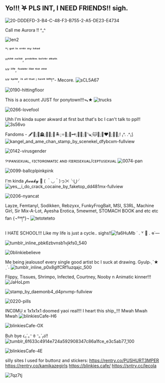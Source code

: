 ## Yo!!!ִ ࣪𖤐 PLS INT, I NEED FRIENDS!! sigh.
![20-DDDEFD-3-B4-C-48-F3-B755-2-A5-DE23-E4734](https://github.com/user-attachments/assets/b1097022-919d-48f4-96e8-1a24b8588e4f)

Call me Aurora !! ^_^

![len2](https://github.com/user-attachments/assets/63ce6ce7-544b-4e06-8dc7-33427e29ba5a)

"ᴵ ᵍᵒᵗ ⁱⁿ ᵒᵛᵉʳ ᵐʸ ʰᵉᵃᵈ

ᵂʰⁱᵗᵉ ⁿᵒⁱˢᵉ, ᵖʳᵒᵇˡᵉᵐ ˢᵒˡᵛᵉʳ ᵈᵉᵃᵗʰ

ᴹʸ ˡⁱᶠᵉ, ᶠᵒᵈᵈᵉʳ ˡⁱᵏᵉ ᵗʰᵉ ʳᵉˢᵗ

ᴹʸ ˢᵖⁱᵗᵉ, ⁱˢ ᵃˡˡ ᵗʰᵃᵗ ᴵ ʰᵃᵛᵉ ˡᵉᶠᵗ!"- Mecore. ![sCL5A67](https://github.com/user-attachments/assets/145826bc-cc48-47e0-9e36-faf280dfda1d)



![0190-hittingfloor](https://github.com/user-attachments/assets/802f7560-53b9-4fcb-a32b-47978d92e7ea)


This is a account JUST for ponytown!!!ᯓ★
![trucks](https://github.com/user-attachments/assets/ff99474c-396c-44b7-afb0-f4b5878c1a5e)

![0266-lovefool](https://github.com/user-attachments/assets/60a22438-3db9-4f49-82a0-73ce5b98a532)

Uhh I'm kinda super akward at first but that's bc I can't talk to ppl!!
![3s56vo](https://github.com/user-attachments/assets/b566134e-1cb8-4dd4-9628-f938ff6c018b)

Fandoms - 🖋️🎀;🔦🪦;🦊🩷;💭🏝️;⭐🦖;🍷🗝️;👑🍪;🌳🪚;🐱🌈;💚❤️💛;🌿🌂;! ₍^. .^₎⟆
![kangel_and_ame_chan_stamp_by_scenekel_dfybcxm-fullview](https://github.com/user-attachments/assets/a341656f-b778-42fb-b11f-5088add14e72)

![0142-virusgender](https://github.com/user-attachments/assets/b86f2b59-8b6a-4012-a76a-b26594e2113b)

୨ৎᴘᴀɴꜱᴇxᴜᴀʟ, ꜰɪᴄᴛᴏʀᴏᴍᴀᴛɪᴄ ᴀɴᴅ ꜰɪᴇʀɪꜱᴇxᴜᴀʟ/ᴄᴇᴘᴛᴜꜱᴇxᴜᴀʟ
![0074-pan](https://github.com/user-attachments/assets/26a40d75-cb1b-4013-9039-bbd4ae921081)

![0099-ballcplpinkpink](https://github.com/user-attachments/assets/15d95537-3ace-4745-a419-ed5f3e664340)

I'm kinda 𝓯𝓻𝓮𝓪𝓴𝔂 👅 ( ＾◡＾)っ✂╰⋃╯
![yes__i_do_crack_cocaine_by_faketop_dd481mx-fullview](https://github.com/user-attachments/assets/d21f3d82-917e-4139-b85c-3fb7c18fc63e)

![0206-nyancat](https://github.com/user-attachments/assets/f981a81c-70a6-49a2-87c1-4a3dcdd70863)

Layze, Femtanyl, Sodikken, Rebzyxx, FunkyFrogBait, MSI, S3RL, Machine Girl, Sir Mix-A-Lot, Ayesha Erotica, 5mewmet, STOMACH BOOK and etc etc fan {¬ºཀ°}¬
 ![tetoteteto](https://github.com/user-attachments/assets/24acbcff-4384-4ba0-a8f4-31d143ac581b)

I HATE SCHOOL!!! Like my life is just a cycle.. sighs!!![fa6HuMb](https://github.com/user-attachments/assets/149e4f7d-19ba-4a07-8208-565c3cf21208) ˙ . ꒷ 🍰 . 𖦹˙—

![tumblr_inline_pbk6zbvnsb1vjkfs0_540](https://github.com/user-attachments/assets/8d4a74ac-cb7f-42da-94ae-ac93dec5452f)

![0blinkiebelieve](https://github.com/user-attachments/assets/2576e2bb-bef8-4f74-b7af-b8c790105b00)

Me being jealousof every single good artist bc I suck at drawing. Gyulp˗ˏˋ★ ˎˊ˗ 
![tumblr_inline_p0x8glfCRf1uzqajc_500](https://github.com/user-attachments/assets/654e1cf8-1646-49a2-bd7c-0d7f7e2632d6)

Flippy, Tissues, Shrimpo, Infected, Courtney, Nooby n Animatic kinner!!!![JaHoLpm](https://github.com/user-attachments/assets/2dd0ad01-774a-4e8d-955a-c66f109b0249)

![stamp_by_daemonb4_d4pnvmp-fullview](https://github.com/user-attachments/assets/41c43536-486f-4b4a-b5bb-19663f3e5985)

![0220-pills](https://github.com/user-attachments/assets/9f12f6b5-8b09-45ae-a82e-5f8a654745e9)


INC0MU x 1x1x1x1 doomed yaoi real!!! I heart this ship,,!!! Mwah Mwah Mwah ![blinkiesCafe-H6](https://github.com/user-attachments/assets/afe97f5b-61c7-4dea-a652-bef7512a2df7)

![blinkiesCafe-OX](https://github.com/user-attachments/assets/0c09809c-5e76-415c-b304-87a866fa70be)

Buh bye ૮₍´｡ᵔ ꈊ ᵔ｡`₎ა!!![tumblr_6f633c4914e724a592908347c86a1fce_e3c5ab77_100](https://github.com/user-attachments/assets/6a17a39a-496c-43c6-b0ad-cddf67544760)

![blinkiesCafe-4E](https://github.com/user-attachments/assets/d4f45c70-41cf-4d2f-a796-23255ce50970)

silly sites I used for buttonz and stickers: https://rentry.co/PUSHURT3MPER https://rentry.co/kamikazegirIs https://blinkies.cafe/ https://sntry.cc/lecola

![7qz7tj](https://github.com/user-attachments/assets/81f1173e-9a93-4604-bc5c-1a0e7a900d9b)
<!--
**Bleh-OuO/Bleh-OuO** is a ✨ _special_ ✨ repository because its `README.md` (this file) appears on your GitHub profile.

Here are some ideas to get you started:

- 🔭 I’m currently working on ...
- 🌱 I’m currently learning ...
- 👯 I’m looking to collaborate on ...
- 🤔 I’m looking for help with ...![tumblr_inline_pgraffnuNe1v11djx_1280](https://github.com/user-attachments/assets/61b7a5e1-afcf-4a21-b68d-2e2259d1be34)

- 💬 Ask me about ...
- 📫 How to reach me: ...
- 😄 Pronouns: ...
- ⚡ Fun fact: ...
-->
